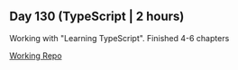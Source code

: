 ## Day 130 (TypeScript | 2 hours)

Working with "Learning TypeScript".
Finished 4-6 chapters

[Working Repo](https://github.com/alexvyber/Learning_TypeScript_Book/)
